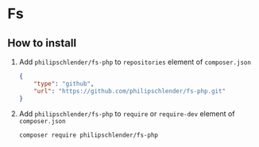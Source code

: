 # Fs

## How to install

1. Add ```philipschlender/fs-php``` to ```repositories``` element of ```composer.json```

    ```json
    {
        "type": "github",
        "url": "https://github.com/philipschlender/fs-php.git"
    }
    ```

2. Add ```philipschlender/fs-php``` to ```require``` or ```require-dev``` element of ```composer.json```

    ```bash
    composer require philipschlender/fs-php
    ```
